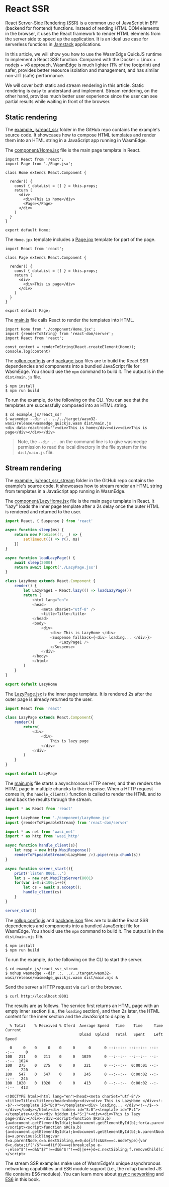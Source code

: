 # React SSR

[React Server-Side Rendering (SSR)](https://medium.com/jspoint/a-beginners-guide-to-react-server-side-rendering-ssr-bf3853841d55)
is a common use of JavaScript in BFF (backend for frontend) functions. 
Instead of rending HTML DOM elements in the browser, 
it uses the React framework
to render HTML elements from the server side to 
speed up the application. It is an ideal use case for serverless functions
in [Jamstack](https://jamstack.org/) applications.

In this article, we will show you how to use the WasmEdge QuickJS runtime
to implement a React SSR function. Compared with the Docker + Linux + nodejs + v8 approach, WasmEdge is much lighter (1% of the footprint) and safer,
provides better resource isolation and management,
and has similar non-JIT (safe) performance.

We will cover both static and stream rendering in this article. Static rendering is easy to understand and implement. Stream rendering, on the other hand, provides much better user experience since the user can see partial results while waiting in front of the browser.

## Static rendering

The [example_js/react_ssr](https://github.com/second-state/wasmedge-quickjs/tree/main/example_js/react_ssr) folder in the GitHub repo contains the example's source code. It showcases how to compose HTML templates and render them into an HTML string in a JavaScript app running in WasmEdge.

The [component/Home.jsx](https://github.com/second-state/wasmedge-quickjs/blob/main/example_js/react_ssr/component/Home.jsx)
file is the main page template in React.

```
import React from 'react';
import Page from './Page.jsx';
 
class Home extends React.Component {

  render() {
    const { dataList = [] } = this.props;
    return (
      <div>
        <div>This is home</div>
        <Page></Page>
      </div>
    )
  }
}

export default Home;
```

The `Home.jpx` template includes a [Page.jpx](https://github.com/second-state/wasmedge-quickjs/blob/main/example_js/react_ssr/component/Page.jsx)
template for part of the page.

```
import React from 'react';

class Page extends React.Component {

  render() {
    const { dataList = [] } = this.props;
    return (
      <div>
        <div>This is page</div>
      </div>
    )
  }
}

export default Page;
```

The [main.js](https://github.com/second-state/wasmedge-quickjs/blob/main/example_js/react_ssr/main.js)
file calls React to render the templates into HTML.

```
import Home from './component/Home.jsx';
import {renderToString} from 'react-dom/server';
import React from 'react';

const content = renderToString(React.createElement(Home));
console.log(content)
```

The [rollup.config.js](https://github.com/second-state/wasmedge-quickjs/blob/main/example_js/react_ssr/rollup.config.js)
and [package.json](https://github.com/second-state/wasmedge-quickjs/blob/main/example_js/react_ssr/package.json)
files are to build the React SSR dependencies and components into a bundled JavaScript file
for WasmEdge. You should use the `npm` command to build it.
The output is in the `dist/main.js` file.

```
$ npm install
$ npm run build
```

To run the example, do the following on the CLI. You can see that the templates are successfully composed into an HTML string.

```
$ cd example_js/react_ssr
$ wasmedge --dir .:. ../../target/wasm32-wasi/release/wasmedge_quickjs.wasm dist/main.js
<div data-reactroot=""><div>This is home</div><div><div>This is page</div></div></div>
```

>  Note, the `--dir .:.` on the command line is to give wasmedge permission to read the local directory in the file system for the `dist/main.js` file.

## Stream rendering

The [example_js/react_ssr_stream](https://github.com/second-state/wasmedge-quickjs/tree/main/example_js/react_ssr_stream) folder in the GitHub repo contains the example's source code. It showcases how to stream render an HTML string from templates in a JavaScript app running in WasmEdge.

The [component/LazyHome.jsx](https://github.com/second-state/wasmedge-quickjs/blob/main/example_js/react_ssr_stream/component/LazyHome.jsx)
file is the main page template in React. It "lazy" loads the inner page template after a 2s delay once the outer HTML is rendered and returned to the user.

```javascript
import React, { Suspense } from 'react'

async function sleep(ms) {
    return new Promise((r, _) => {
        setTimeout(() => r(), ms)
    })
}

async function loadLazyPage() {
    await sleep(2000)
    return await import('./LazyPage.jsx')
}

class LazyHome extends React.Component {
    render() {
        let LazyPage1 = React.lazy(() => loadLazyPage())
        return (
            <html lang="en">
            <head>
                <meta charSet="utf-8" />
                <title>Title</title>
            </head>
            <body>
                <div>
                    <div> This is LazyHome </div>
                    <Suspense fallback={<div> loading... </div>}>
                        <LazyPage1 />
                    </Suspense>
                </div>
            </body>
            </html>
        )
    }
}

export default LazyHome
```

The [LazyPage.jsx](https://github.com/second-state/wasmedge-quickjs/blob/main/example_js/react_ssr_stream/component/LazyPage.jsx) is the inner page
template. It is rendered 2s after the outer page is already returned to the user.

```javascript
import React from 'react'

class LazyPage extends React.Component{
    render(){
        return(
            <div>
                <div>
                    This is lazy page
                </div>
            </div>
        )
    }
}

export default LazyPage
```

The [main.mjs](https://github.com/second-state/wasmedge-quickjs/blob/main/example_js/react_ssr_stream/main.mjs)
file starts a asynchronous HTTP server, and then renders the HTML page in multiple chuncks to the response. When a HTTP request comes in, the `handle_client()`
function is called to render the HTML and to send back the results through the stream.

```javascript
import * as React from 'react'

import LazyHome from './component/LazyHome.jsx'
import {renderToPipeableStream} from 'react-dom/server'

import * as net from 'wasi_net'
import * as http from 'wasi_http'

async function handle_client(s){
    let resp = new http.WasiResponse()
    renderToPipeableStream(<LazyHome />).pipe(resp.chunk(s))
}

async function server_start(){
    print('listen 8001...')
    let s = new net.WasiTcpServer(8001)
    for(var i=0;i<100;i++){
        let cs = await s.accept();
        handle_client(cs)
    }
}

server_start()
```

The [rollup.config.js](https://github.com/second-state/wasmedge-quickjs/blob/main/example_js/react_ssr_stream/rollup.config.js)
and [package.json](https://github.com/second-state/wasmedge-quickjs/blob/main/example_js/react_ssr_stream/package.json)
files are to build the React SSR dependencies and components into a bundled JavaScript file
for WasmEdge. You should use the `npm` command to build it.
The output is in the `dist/main.mjs` file.

```
$ npm install
$ npm run build
```

To run the example, do the following on the CLI to start the server.

```shell
$ cd example_js/react_ssr_stream
$ nohup wasmedge --dir .:. ../../target/wasm32-wasi/release/wasmedge_quickjs.wasm dist/main.mjs &
```

Send the server a HTTP request via `curl` or the browser.

```shell
$ curl http://localhost:8001
```

The results are as follows. The service first returns an HTML page with an empty inner section (i.e., the `loading` section), and then 2s later, the HTML content for the inner section and the JavaScript to display it.

```
  % Total    % Received % Xferd  Average Speed   Time    Time     Time  Current
                                 Dload  Upload   Total   Spent    Left  Speed

  0     0    0     0    0     0      0      0 --:--:-- --:--:-- --:--:--     0
100   211    0   211    0     0   1029      0 --:--:-- --:--:-- --:--:--  1024
100   275    0   275    0     0    221      0 --:--:--  0:00:01 --:--:--   220
100   547    0   547    0     0    245      0 --:--:--  0:00:02 --:--:--   245
100  1020    0  1020    0     0    413      0 --:--:--  0:00:02 --:--:--   413

<!DOCTYPE html><html lang="en"><head><meta charSet="utf-8"/><title>Title</title></head><body><div><div> This is LazyHome </div><!--$?--><template id="B:0"></template><div> loading... </div><!--/$--></div></body></html><div hidden id="S:0"><template id="P:1"></template></div><div hidden id="S:1"><div><div>This is lazy page</div></div></div><script>function $RS(a,b){a=document.getElementById(a);b=document.getElementById(b);for(a.parentNode.removeChild(a);a.firstChild;)b.parentNode.insertBefore(a.firstChild,b);b.parentNode.removeChild(b)};$RS("S:1","P:1")</script><script>function $RC(a,b){a=document.getElementById(a);b=document.getElementById(b);b.parentNode.removeChild(b);if(a){a=a.previousSibling;var f=a.parentNode,c=a.nextSibling,e=0;do{if(c&&8===c.nodeType){var d=c.data;if("/$"===d)if(0===e)break;else e--;else"$"!==d&&"$?"!==d&&"$!"!==d||e++}d=c.nextSibling;f.removeChild(c);c=d}while(c);for(;b.firstChild;)f.insertBefore(b.firstChild,c);a.data="$";a._reactRetry&&a._reactRetry()}};$RC("B:0","S:0")</script>
```

The stream SSR examples make use of WasmEdge's unique asynchronous networking capabilities and ES6 module support (i.e., the rollup bundled JS file contains ES6 modules). You can learn more about [async networking](networking.md) and [ES6](es6.md) in this book.
